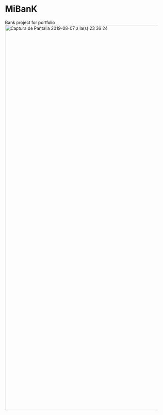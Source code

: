 # MiBanK
Bank project for portfolio
<img width="1265" alt="Captura de Pantalla 2019-08-07 a la(s) 23 36 24" src="https://user-images.githubusercontent.com/1296939/62675379-70b49480-b96c-11e9-9810-958318e3d73b.png">
